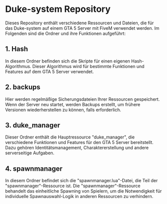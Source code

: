 # Duke-system Repository

Dieses Repository enthält verschiedene Ressourcen und Dateien, die für das Duke-system auf einem GTA 5 Server mit FiveM verwendet werden. Im Folgenden sind die Ordner und ihre Funktionen aufgeführt:

## 1. Hash
In diesem Ordner befinden sich die Skripte für einen eigenen Hash-Algorithmus. Dieser Algorithmus wird für bestimmte Funktionen und Features auf dem GTA 5 Server verwendet.

## 2. backups
Hier werden regelmäßige Sicherungsdateien Ihrer Ressourcen gespeichert. Wenn der Server neu startet, werden Backups erstellt, um frühere Versionen wiederherstellen zu können, falls erforderlich.

## 3. duke_manager
Dieser Ordner enthält die Hauptressource "duke_manager", die verschiedene Funktionen und Features für den GTA 5 Server bereitstellt. Dazu gehören Identitätsmanagement, Charaktererstellung und andere serverseitige Aufgaben.

## 4. spawnmanager
In diesem Ordner befindet sich die "spawnmanager.lua"-Datei, die Teil der "spawnmanager"-Ressource ist. Die "spawnmanager"-Ressource behandelt das einheitliche Spawning von Spielern, um die Notwendigkeit für individuelle Spawnauswahl-Logik in anderen Ressourcen zu verhindern.
